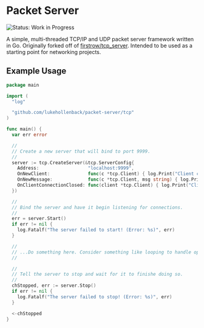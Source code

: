 # Packet Server

![Status: Work in Progress](https://img.shields.io/badge/Status-Work&#32;in&#32;Progress-blue.svg)

A simple, multi-threaded TCP/IP and UDP packet server framework written in Go. Originally forked
off of [firstrow/tcp_server](https://github.com/firstrow/tcp_server). Intended to be used as a
starting point for networking projects.

## Example Usage

``` go
package main

import (
  "log"

  "github.com/lukehollenback/packet-server/tcp"
)

func main() {
  var err error

  //
  // Create a new server that will bind to port 9999.
  //
  server := tcp.CreateServer(&tcp.ServerConfig{
    Address:                  "localhost:9999",
    OnNewClient:              func(c *tcp.Client) { log.Print("Client connected.") },
    OnNewMessage:             func(c *tcp.Client, msg string) { log.Print(msg) },
    OnClientConnectionClosed: func(client *tcp.Client) { log.Print("Client disconnected.") },
  })

  //
  // Bind the server and have it begin listening for connections.
  //
  err = server.Start()
  if err != nil {
    log.Fatalf("The server failed to start! (Error: %s)", err)
  }

  //
  // ...Do something here. Consider something like looping to handle operating system interupts...
  //

  //
  // Tell the server to stop and wait for it to finishe doing so.
  //
  chStopped, err := server.Stop()
  if err != nil {
    log.Fatalf("The server failed to stop! (Error: %s)", err)
  }

  <-chStopped
}
```
